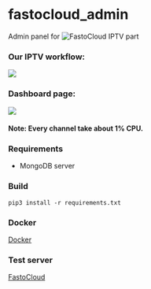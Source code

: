# fastocloud_admin
Admin panel for ![FastoCloud](https://github.com/fastogt/fastocloud) IPTV part

### Our IPTV workflow:
![](https://fastocloud.com/static/images/iptv_workflow.png)

### Dashboard page:
![](https://fastocloud.com/static/images/dashboard.png)

#### Note: Every channel take about 1% CPU.

### Requirements
<ul>
<li>MongoDB server</li>
</ul>

### Build
`pip3 install -r requirements.txt`

### Docker
[Docker](https://hub.docker.com/r/fastogt/fastocloud_admin)

### Test server
[FastoCloud](http://fastocloud.com)
